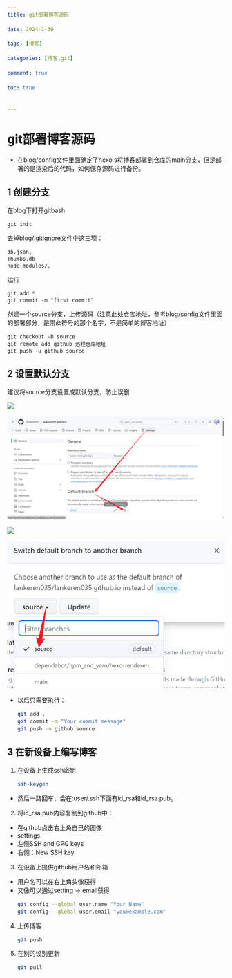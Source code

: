 ```yaml
---
title: git部署博客源码

date: 2024-1-30

tags: [博客]

categories: [博客,git]

comment: true

toc: true


---
```


#

 <!--more-->

# git部署博客源码

- 在blog/config文件里面确定了hexo s将博客部署到仓库的main分支，但是部署的是渲染后的代码，如何保存源码进行备份。



## 1 创建分支

在blog下打开gitbash

```
git init 
```

去掉blog/.gitignore文件中这三项：

```
db.json,
Thumbs.db
node-modules/,
```

运行

```
git add *
git commit -m "first commit"
```

创建一个source分支，上传源码（注意此处仓库地址，参考blog/config文件里面的部署部分，是带@符号的那个名字，不是简单的博客地址）

```
git checkout -b source
git remote add github 远程仓库地址
git push -u github source
```



## 2 设置默认分支

建议将source分支设置成默认分支，防止误删

![](D:\blog\themes\yilia\source\img\hexo\config\1.png)

![](img/hexo/config/1.png)

![](D:\blog\themes\yilia\source\img\hexo\config\2.png)

![](img/hexo/config/2.png)



- 以后只需要执行：

  ```bash
  git add .
  git commit -m "Your commit message"
  git push -u github source
  
  ```

## 3 在新设备上编写博客
1. 在设备上生成ssh密钥

    ```bash
    ssh-keygen
    ```

- 然后一路回车，会在:user/.ssh下面有id_rsa和id_rsa.pub。

2. 将id_rsa.pub内容复制到github中：
- 在github点击右上角自己的图像
- settings
- 左侧SSH and GPG keys
- 右侧：New SSH key

3. 在设备上提供github用户名和邮箱
- 用户名可以在右上角头像获得
- 又像可以通过setting -> email获得
  ```bash
  git config --global user.name "Your Name"
  git config --global user.email "you@example.com"
  ```

4. 上传博客
    ```bash
    git push
    ```

5. 在别的设别更新
    ```bash
    git pull
    ```
